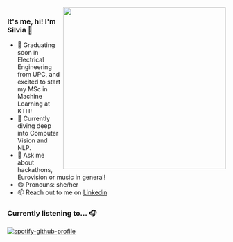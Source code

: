 <img align="right" src="https://github.com/silviaarellanogarcia/silviaarellanogarcia/assets/63227641/ca0be1fb-6e78-44f7-8b67-a7e3ddc8592a" height=375px>

### It's me, hi! I'm Silvia 👋

- 🔭 Graduating soon in Electrical Engineering from UPC, and excited to start my MSc in Machine Learning at KTH!
- 🌱 Currently diving deep into Computer Vision and NLP.
- 💬 Ask me about hackathons, Eurovision or music in general!
- 😄 Pronouns: she/her
- 📫 Reach out to me on [Linkedin](https://www.linkedin.com/in/silvia-arellano-garcia)

### Currently listening to... 🎧
[![spotify-github-profile](https://spotify-github-profile.vercel.app/api/view?uid=silviaarellanogarcia&cover_image=true&theme=novatorem&show_offline=false&background_color=121212&interchange=true&bar_color=e24bc6&bar_color_cover=false)](https://spotify-github-profile.vercel.app/api/view?uid=silviaarellanogarcia&redirect=true)
